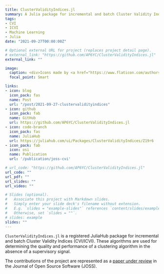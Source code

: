 ```yaml
---
title: ClusterValidityIndices.jl
summary: A Julia package for incremental and batch Cluster Validity Indices (ICVI).
tags:
- CVI
- ICVI
- Machine Learning
- Julia
date: "2021-09-27T00:00:00Z"

# Optional external URL for project (replaces project detail page).
# external_link: "https://github.com/AP6YC/ClusterValidityIndices.jl"
external_link: ""

image:
  caption: <div>Icons made by <a href="https://www.flaticon.com/authors/flat-icons" title="Flat Icons">Flat Icons</a> from <a href="https://www.flaticon.com/" title="Flaticon">www.flaticon.com</a></div>
  focal_point: Smart

links:
- icon: blog
  icon_pack: fas
  name: Post
  url: "/post/2021-09-27-clustervalidityindices"
- icon: github
  icon_pack: fab
  name: GitHub
  url: https://github.com/AP6YC/ClusterValidityIndices.jl
- icon: code-branch
  icon_pack: fas
  name: JuliaHub
  url: https://juliahub.com/ui/Packages/ClusterValidityIndices/Z19r6
- icon_pack: fab
  icon: osi
  name: Publication
  url: '/publication/joss-cvi'

# url_code: "https://github.com/AP6YC/ClusterValidityIndices.jl"
url_code: ""
url_pdf: ""
url_slides: ""
url_video: ""

# Slides (optional).
#   Associate this project with Markdown slides.
#   Simply enter your slide deck's filename without extension.
#   E.g. `slides = "example-slides"` references `content/slides/example-slides.md`.
#   Otherwise, set `slides = ""`.
# slides: example
slides: ""
---
```


`ClusterValidityIndices.jl` is a registered JuliaHub package for incremental and batch Cluster Validity Indices (CVI/ICVI).
These algorithms are used for determining the quality and performance of a clustering algorithm in the absence of a supervisory signal.

The contributions of the project are represented as a [paper under review](/publication/joss-cvi) in the Journal of Open Source Software (JOSS).
